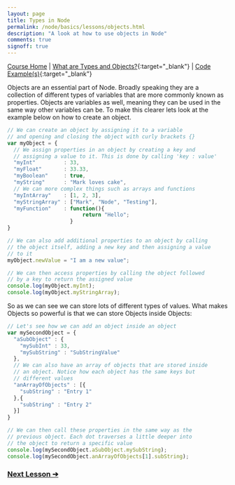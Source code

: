 ```yaml
---
layout: page
title: Types in Node
permalink: /node/basics/lessons/objects.html
description: "A look at how to use objects in Node"
comments: true
signoff: true
---
```

[Course Home](../../course) \| [What are Types and Objects?](/programming/lessons/typesandobjects){:target="_blank"} \| [Code Example(s)](https://github.com/mwinteringham/free-node-basics-course/blob/master/nodelessons/D_Objects.js){:target="_blank"}

Objects are an essential part of Node. Broadly speaking they are a collection of different types of variables that are more commonly known as properties. Objects are variables as well, meaning they can be used in the same way other variables can be. To make this clearer lets look at the example below on how to create an object.

```javascript
// We can create an object by assigning it to a variable
// and opening and closing the object with curly brackets {}
var myObject = {
  // We assign properties in an object by creating a key and
  // assigning a value to it. This is done by calling 'key : value'
  "myInt"         : 33,
  "myFloat"       : 33.33,
  "myBoolean"     : true,
  "myString"      : "Mark loves cake",
  // We can more complex things such as arrays and functions
  "myIntArray"    : [1, 2, 3],
  "myStringArray" : ["Mark", "Node", "Testing"],
  "myFunction"    : function(){
                        return "Hello";
                    }
}

// We can also add additional properties to an object by calling
// the object itself, adding a new key and then assigning a value
// to it
myObject.newValue = "I am a new value";

// We can then access properties by calling the object followed
// by a key to return the assigned value
console.log(myObject.myInt);
console.log(myObject.myStringArray);
```

So as we can see we can store lots of different types of values. What makes Objects so powerful is that we can store Objects inside Objects:

```javascript
// Let's see how we can add an object inside an object
var mySecondObject = {
  "aSubObject" : {
    "mySubInt" : 33,
    "mySubString" : "SubStringValue"
  },
  // We can also have an array of objects that are stored inside
  // an object. Notice how each object has the same keys but
  // different values
  "anArrayOfObjects" : [{
    "subString" : "Entry 1"
  },{
    "subString" : "Entry 2"
  }]
}

// We can then call these properties in the same way as the
// previous object. Each dot traverses a little deeper into
// the object to return a specific value
console.log(mySecondObject.aSubObject.mySubString);
console.log(mySecondObject.anArrayOfObjects[1].subString);
```

### [Next Lesson &#10132;](../lessons/operators.html)
